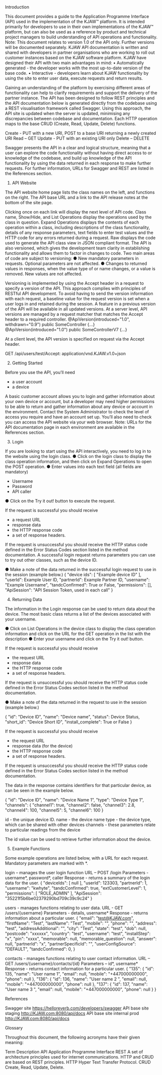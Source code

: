 Introduction

This document provides a guide to the Application Programme Interface (API) used in the implementation of the KJAW™ platform. It is intended primarily for developers to use in their own implementations of the KJAW™ platform, but can also be used as a reference by product and technical project managers to build understanding of API operations and functionality.
Note: This document relates to version 1.0 of the API only. Further versions will be documented separately.
KJAW API documentation is written and shared with developers in partner organisations who are working to roll out customer instances based on the KJAW software platform.
KJAW have designed their API with two main advantages in mind:
•	Automatically generated - the developer works with the most up-to-date version of the base code.
•	Interactive - developers learn about KJAW functionality by using the site to enter user data, execute requests and return results. 

Gaining an understanding of the platform by exercising different areas of functionality can help to clarify requirements and support the delivery of the partner instance.
The API has been designed to follow REST principles and the API documentation below is generated directly from the codebase using a REST visualisation framework called Swagger. Using this approach, the API site is updated when the server is updated, minimising any discrepancies between codebase and documentation. Each HTTP operation maps to the base CRUD (Create, Read, Update, Delete) functions.

Create - PUT with a new URI, POST to a base URI returning a newly created URI
Read – GET 
Update - PUT with an existing URI only
Delete – DELETE

Swagger presents the API in a clear and logical structure, meaning that a user can explore the code functionality without having direct access to or knowledge of the codebase, and build up knowledge of the API functionality by using the data returned in each response to make further requests.
For further information, URLs for Swagger and REST are listed in the References section.

 
1.	API Website

The API website home page lists the class names on the left, and functions on the right. The API base URL and a link to the API release notes at the bottom of the site page. 

<Screenshot>

Clicking once on each link will display the next level of API code. 
Class name, Show/Hide, and List Operations display the operations used by the class in question.
Expand Operations displays the contents of each operation within a class, including descriptions of the class functionality, details of any response parameters, text fields to enter test values and the HTTP code for any errors returned during a request.
Raw displays the code used to generate the API class view in JSON compliant format.
The API is also versioned, which gives the development team clarity in establishing functionality and allows them to factor in changes to code.
Two main areas of code are subject to versioning:
●	New mandatory parameters in requests. Optional parameters are not affected.
●	Changes to returned values in responses, when the value type of or name changes, or a value is removed. New values are not affected.

Versioning is implemented by using the Accept header in a request to specify a version of the API. This approach complies with principles of RESTful API development. To avoid having to send the version information with each request, a baseline value for the request version is set when a user logs in and retained during the session. 
A feature in a previous version of the API will be available in all updated versions.
At a server level, API versions are managed by a request matcher that matches the Accept header to a required controller.
@ApiVersion(introduced="1.0", withdrawn="0.9")
public SomeController {...}
@ApiVersion(introduced="1.0")
public SomeControllerV7 {...}

At a client level, the API version is specified on request via the Accept header.

GET /api/users/test/Accept: application/vnd.KJAW.v1.0+json

 
2.	Getting Started 

Before you use the API, you’ll need 
-	a user account
-	a device

A basic customer account allows you to login and gather information about your own device or account, but a developer may need higher permissions to be able to return and gather information about any device or account in the environment. Contact the System Administrator to check the level of access you require and have an account set up. You’ll also need to check you can access the API website via your web browser. 
Note: URLs for the API documentation page in each environment are available in the References section.

3.	Login

If you are looking to start using the API interactively, you need to log in to the website using the login class. 
●	Click on the login class to display the class operation information, and then click on Expand Operations to open the POST operation.
●	Enter values into each text field (all fields are mandatory)

-	Username
-	Password
-	API caller

●	Click on the Try it out! button to execute the request.

<Screenshot>

If the request is successful you should receive 

-	a request URL
-	response data
-	the HTTP response code
-	a set of response headers.

<Screenshot>

If the request is unsuccessful you should receive the HTTP status code defined in the Error Status Codes section listed in the method documentation.
A successful login request returns parameters you can use to try out other classes, such as the device ID.

●	Make a note of the data returned in the successful login request to use in the session (example below.)
{
  "device ids": [
    "Example device ID"
  ],
  "userId": Example User ID,
  "partnerId": Example Partner ID,
  "username": "Example Username",
  "tandcConfirmed": True or False,
  "permissions": [],
  "ApiSession": "API Session Token, used in each call"
}
 
4.	Returning Data

The information in the Login response can be used to return data about the device. The most basic class returns a list of the devices associated with your username.

●	Click on List Operations in the device class to display the class operation information and click on the URL for the GET operation in the list with the description
●	Enter your username and click on the Try it out! button.

<Screenshot>

If the request is successful you should receive 

-	the request URL
-	response data
-	the HTTP response code
-	a set of response headers.

<Screenshot>

If the request is unsuccessful you should receive the HTTP status code defined in the Error Status Codes section listed in the method documentation.

●	Make a note of the data returned in the request to use in the session (example below.)
 
  {
    "id": "Device ID",
    "name": "Device name",
    "status": Device Status,
    "short_id": "Device Short ID",
    "install_complete": True or False
  }
 
If the request is successful you should receive 

-	the request URL
-	response data (for the device)
-	the HTTP response code
-	a set of response headers.

If the request is unsuccessful you should receive the HTTP status code defined in the Error Status Codes section listed in the method documentation.

The data in the response contains identifiers for that particular device, as can be seen in the example below.

  {
    "id": "Device ID",
    "name": "Device Name 1",
    "type": "Device Type 1",
    "channels": {
      "channel1": true,
      "channel2": false,
      "channel3": 2.8,
      "channel4": 100,
      "channel5": 5,
      "channel6": 100
    }

id - the unique device ID.
name - the device name
type - the device type, which can be shared with other devices
channels - these parameters relate to particular readings from the device

The id value can be used to retrieve further information about the device.
 
5.	Example Functions

Some example operations are listed below, with a URL for each request. Mandatory parameters are marked with *.

login – manages the user login function
URL – POST /login
Parameters - username*, password*, caller
Response - returns a summary of the login data for the user.
{
  "deviceIds": [
    null
  ],
  "userId": 123303,
  "partnerId": 1,
  "username": "kwhyte",
  "tandcConfirmed": true,
  "extCustomerLevel": 1,
  "permissions": [
    "ROLE_ADMIN"
  ],
  "ApiSession": "35221f5b6be02379290bd709c39c9c24"
}

users - manages functions relating to user data.
URL - GET /users/{username}
Parameters - details, username*
Response - returns information about a particular user.
{
"email": "test@KJAW.com",
  "firstName": "Test",
  "lastName": "Test",
  "mobile": "",
  "phone": "",
  "address": "test",
  "addressAdditional": "",
  "city": "Test",
  "state": "test",
  "dob": null,
  "postcode": "xxxxxx",
  "country": "test",
  "username": "test",
  "installStep": "x",
  "pin": "xxxx",
  "memorable": null,
  "memorable_question": null,
  "answer": null,
  "partnerId": "x",
  "partnerSpecificId": "",
  "userConfigSource": "DEFAULT",
  "tandcConfirmed": 0,
}

contacts - manages functions relating to user contact information.
URL – GET /users/{username}/contacts/{id}
Parameters – id*, username*
Response - returns contact information for a particular user.
{
  "135": {
    "id": 135,
    "name": "User name 1",
    "email": null,
    "mobile": "+447000000000",
    "phone": null
  },
  "136": {
    "id": 136,
    "name": "User name 2 ",
    "email": null,
    "mobile": "+447000000000",
    "phone": null
  },
  "137": {
    "id": 137,
    "name": "User name 3 ",
    "email": null,
    "mobile": "+447000000000",
    "phone": null
  }
}
 
References

Swagger site	https://helloreverb.com/developers/swagger
API base site staging	http://KJAW.com:8080/api/docs
API base site internal prod	http://KJAW.com:8080/api/docs

Glossary

Throughout this document, the following acronyms have their given meaning:

Term	Description
API	Application Programme Interface
REST	A set of architecture principles used for internet communications. HTTP and CRUD are based on REST principles.
HTTP	Hyper Text Transfer Protocol.
CRUD	Create, Read, Update, Delete.



